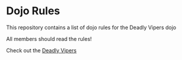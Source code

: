 Dojo Rules
==========

This repository contains a list of dojo rules for the Deadly Vipers dojo

All members should read the rules!

Check out the [Deadly Vipers](https://github.com/deadlyvipers)
